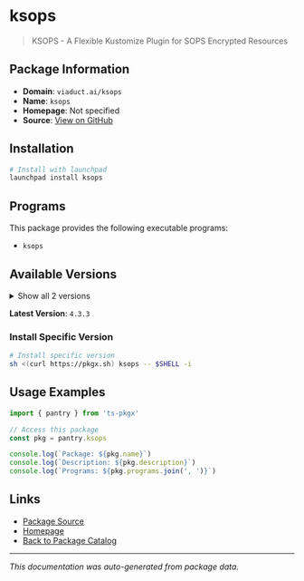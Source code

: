 # ksops

> KSOPS - A Flexible Kustomize Plugin for SOPS Encrypted Resources

## Package Information

- **Domain**: `viaduct.ai/ksops`
- **Name**: `ksops`
- **Homepage**: Not specified
- **Source**: [View on GitHub](https://github.com/pkgxdev/pantry/tree/main/projects/viaduct.ai/ksops/package.yml)

## Installation

```bash
# Install with launchpad
launchpad install ksops
```

## Programs

This package provides the following executable programs:

- `ksops`

## Available Versions

<details>
<summary>Show all 2 versions</summary>

- `4.3.3`, `4.3.2`

</details>

**Latest Version**: `4.3.3`

### Install Specific Version

```bash
# Install specific version
sh <(curl https://pkgx.sh) ksops -- $SHELL -i
```

## Usage Examples

```typescript
import { pantry } from 'ts-pkgx'

// Access this package
const pkg = pantry.ksops

console.log(`Package: ${pkg.name}`)
console.log(`Description: ${pkg.description}`)
console.log(`Programs: ${pkg.programs.join(', ')}`)
```

## Links

- [Package Source](https://github.com/pkgxdev/pantry/tree/main/projects/viaduct.ai/ksops/package.yml)
- [Homepage](#)
- [Back to Package Catalog](../package-catalog.md)

---

*This documentation was auto-generated from package data.*
